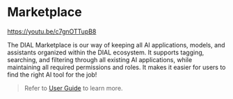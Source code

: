 # Marketplace

https://youtu.be/c7gnOTTupB8

The DIAL Marketplace is our way of keeping all AI applications, models, and assistants organized within the DIAL ecosystem. It supports tagging, searching, and filtering through all existing AI applications, while maintaining all required permissions and roles. It makes it easier for users to find the right AI tool for the job!

> Refer to [User Guide](../../user-guide#marketplace) to learn more.
